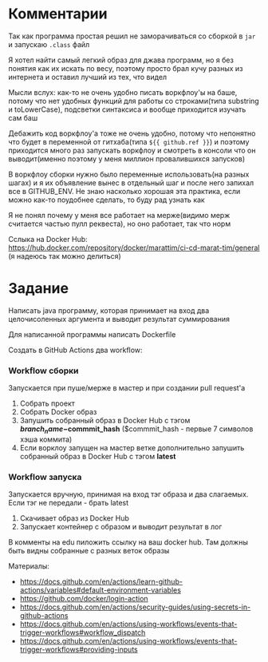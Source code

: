 # Комментарии

Так как программа простая решил не заморачиваться со сборкой в `jar` и запускаю `.class` файл

Я хотел найти самый легкий образ для джава программ, но я без понятия как их искать по весу, поэтому просто брал кучу разных из интернета и оставил лучший из тех, что видел  

Мысли вслух: как-то не очень удобно писать воркфлоу'ы на баше, потому что нет удобных функций для работы со строками(типа substring и toLowerCase), подсветки синтаксиса и вообще приходится изучать сам баш

Дебажить код воркфлоу'а тоже не очень удобно, потому что непонятно что будет в переменной от гитхаба(типа `${{ github.ref }}`) и поэтому приходится много раз запускать воркфлоу и смотреть в консоли что он выводит(именно поэтому у меня миллион провалившихся запусков)

В воркфлоу сборки нужно было переменные использовать(на разных шагах) и я их объявление вынес в отдельный шаг и после него запихал все в GITHUB_ENV. Не знаю насколько хорошая эта практика, если можно как-то поудобнее сделать, то буду рад узнать как 

Я не понял почему у меня все работает на мерже(видимо мерж считается частью пулл реквеста), но оно работает, так что норм

Сслыка на Docker Hub: https://hub.docker.com/repository/docker/marattim/ci-cd-marat-tim/general (я надеюсь так можно делиться)

# Задание

Написать java программу, которая принимает на вход два целочисоленных аргумента и выводит результат суммирования

Для написанной программы написать Dockerfile 

Создать в GitHub Actions два workflow:

### Workflow сборки
Запускается при пуше/мерже в мастер и при создании pull request'а 
1) Собрать проект
2) Собрать Docker образ
3) Запушить собранный образ в Docker Hub с тэгом **$branch_name-$commmit_hash** ($commmit_hash - первые 7 символов хэша коммита)
4) Если ворклоу запущен на мастер ветке дополнительно запушить собранный образ в Docker Hub с тэгом **latest**


### Workflow запуска
Запускается вручную, принимая на вход тэг образа и два слагаемых. Если тэг не передали - брать latest
1) Скачивает образ из Docker Hub
2) Запускает контейнер с образом и выводит результат в лог


В комменты на edu пиложить ссылку на ваш docker hub. Там должны быть видны собранные с разных веток образы 


Материалы:

+ https://docs.github.com/en/actions/learn-github-actions/variables#default-environment-variables
+ https://github.com/docker/login-action
+ https://docs.github.com/en/actions/security-guides/using-secrets-in-github-actions
+ https://docs.github.com/en/actions/using-workflows/events-that-trigger-workflows#workflow_dispatch
+ https://docs.github.com/en/actions/using-workflows/events-that-trigger-workflows#providing-inputs
